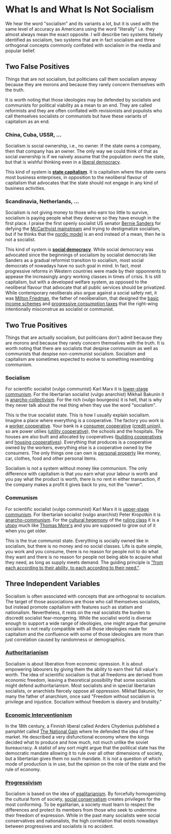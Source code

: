 # What Is and What Is Not Socialism

We hear the word "socialism" and its variants a lot, but it is used with the same level of accuracy as Americans using the word "literally" i.e. they almost always mean the exact opposite. I will describe two systems falsely identified as socialism, two systems that are in fact socialism and three orthogonal concepts commonly conflated with socialism in the media and popular belief.

## Two False Positives

Things that are not socialism, but politicians call them socialism anyway because they are morons and because they rarely concern themselves with the truth.

It is worth noting that those ideologies may be defended by socialists and communists for political viability as a mean to an end. They are called reformists and they are often conflated with revisionists and populists who call themselves socialists or communists but have these variants of capitalism as an end.

### China, Cuba, USSR, ...

Socialism is social ownership, i.e., no owner. If the state owns a company, then that company has an owner. The only way we could think of that as social ownership is if we naively assume that the population owns the state, but that is wishful thinking even in a [liberal democracy](https://en.wikipedia.org/wiki/Liberal_democracy).

This kind of system is [**state capitalism**](https://en.wikipedia.org/wiki/State_Capitalism). It is capitalism where the state owns most business enterprises, in opposition to the neoliberal flavour of capitalism that advocates that the state should not engage in any kind of business activities.

### Scandinavia, Netherlands, ...

Socialism is not giving money to those who earn too little to survive, socialism is paying people what they deserve so they have enough in the first place. I praise the first openly socialist US senator [Bernie Sanders](https://en.wikipedia.org/wiki/Bernie_Sanders) for defying the [McCarthyist mainstream](https://en.wikipedia.org/wiki/Red_Scare) and trying to destigmatize socialism, but if he thinks that the [nordic model](https://en.wikipedia.org/wiki/Nordic_model) is an end instead of a mean, then he is not a socialist.

This kind of system is [**social democracy**](https://en.wikipedia.org/wiki/Social_democracy). While social democracy was advocated since the beginnings of socialism by socialist democrats like Sanders as a gradual reformist transition to socialism, most social democrats of nowadays have no such goal in mind. In fact, most progressive reforms in Western countries were made by their opponnents to appease the increasingly angry working classes in times of crisis. It is still capitalism, but with a developed welfare system, as opposed to the neoliberal flavour that advocate that all public services should be privatized. While contemporary neoliberals also argue against a social safety net, it was [Milton Friedman](https://en.wikipedia.org/wiki/Milton_Friedman), the father of neoliberalism, that designed the [basic income schemes](https://en.wikipedia.org/wiki/Negative_income_tax) and [progressive consumption taxes](https://en.wikipedia.org/wiki/Consumption_tax#Expenditure_tax) that the right-wing intentionally misconstrue as socialist or communist.

## Two True Positives

Things that are actually socialism, but politicians don't admit because they are morons and because they rarely concern themselves with the truth. It is worth noting that there are socialists that despise communism as well as communists that despise non-communist socialism. Socialism and capitalism are sometimes expected to evolve to something resembling communism.

### Socialism

For scientific socialist (vulgo communist) Karl Marx it is [lower-stage communism](https://en.wikipedia.org/wiki/Socialist_mode_of_production). For the libertarian socialist (vulgo anarchist) Mikhail Bakunin it is [anarcho-collectivism](https://en.wikipedia.org/wiki/Collectivist_anarchism). For the rich (vulgo bourgeois) it is hell, that is why they never talk about the real thing when they use the word "socialism".

This is the true socialist state. This is how I usually explain socialism. Imagine a place where everything is a cooperative. The factory you work is a [worker cooperative](https://en.wikipedia.org/wiki/Worker_cooperative). Your bank is a [consumer cooperative](https://en.wikipedia.org/wiki/Consumer_cooperative) ([credit union](https://en.wikipedia.org/wiki/Credit_union)), so are power utilies ([utility cooperative](https://en.wikipedia.org/wiki/Utility_cooperative)), the schools and the hospitals. The houses are also built and allocated by cooperatives ([building cooperatives](https://en.wikipedia.org/wiki/Building_cooperative) and [housing cooperatives](https://en.wikipedia.org/wiki/Housing_cooperative)). Everything that produces is a cooperative owned by the workers, everything else is a cooperative owned by the consumers. The only things one can own is [personal property](https://en.wikipedia.org/wiki/Personal_property#Personal_versus_private_property) like money, car, clothes, food and other personal items.

Socialism is not a system without money like communism. The only difference with capitalism is that you earn what your labour is worth and you pay what the product is worth, there is no rent in either transaction, if the company makes a profit it gives back to you, not the "owner".

### Communism

For scientific socialist (vulgo communist) Karl Marx it is [upper-stage communism](https://en.wikipedia.org/wiki/Communist_society). For libertarian socialist (vulgo anarchist) Peter Kropotkin it is [anarcho-communism](https://en.wikipedia.org/wiki/Anarchist_communism). For the [cultural hegemony](https://en.wikipedia.org/wiki/Cultural_hegemony) of the [ruling class](https://en.wikipedia.org/wiki/Ruling_class) it is a [utopy](https://en.wikipedia.org/wiki/Utopia) much like [Thomas More's](https://en.wikipedia.org/wiki/Utopia_(book)) and you are supposed to grow out of it when you get older.

This is the true communist state. Everything is socially owned like in socialism, but there is no money and no social classes. Life is quite simple, you work and you consume, there is no reason for people not to do what they want and there is no reason for people not being able to acquire what they need, as long as supply meets demand. The guiding principle is ["from each according to their ability, to each according to their need."](https://en.wikipedia.org/wiki/From_each_according_to_his_ability,_to_each_according_to_his_need).

## Three Independent Variables

Socialism is often associated with concepts that are orthogonal to socialism. The target of those associations are those who call themselves socialists, but instead promote capitalism with features such as statism and nationalism. Nevertheless, it rests on the real socialists the burden to discredit socialist fear-mongering. While the socialist world is diverse enough to support a wide range of ideologies, one might argue that genuine socialism is not really compatible with all those ideologies made for capitalism and the confluence with some of those ideologies are more than just correlation caused by randomness or demographics.

### [Authoritarianism](https://en.wikipedia.org/wiki/Authoritarianism)

Socialism is about liberation from economic opression. It is about empowering labourers by giving them the ability to earn their full value's worth. The idea of scientific socialism is that all freedoms are derived from economic freedom, leaving a theoretical possibility that some socialists might defend authoritarianism. Most socialists and in special libertarian socialists, or anarchists fiercely oppose all oppression. Mikhail Bakunin, for many the father of anarchism, once said "Freedom without socialism is privilege and injustice. Socialism without freedom is slavery and brutality."

### [Economic Interventionism](https://en.wikipedia.org/wiki/Economic_interventionism)

In the 18th century, a Finnish liberal called Anders Chydenius published a pamphlet called [The National Gain](https://en.wikipedia.org/wiki/The_National_Gain) where he defended the idea of free market. He described a very disfunctional economy where the kings decided what to produce and how much, not much unlike the soviet bureaucracy. A statist of any sort might argue that the political state has the democratic mandate allowing it to rule over all other dimensions of society, but a libertarian gives them no such mandate. It is not a question of which mode of production is in use, but the opinion on the role of the state and the rule of economy.

### [Progressivism](https://en.wikipedia.org/wiki/Progressivism)

Socialism is based on the idea of [egalitarianism](https://en.wikipedia.org/wiki/Egalitarianism). By forcefully homogenizing the cultural form of society, [social conservatism](https://en.wikipedia.org/wiki/Social_conservatism) creates privileges for the most conforming. To be egalitarian, a society must learn to respect the differences and protect its members from those who seek to undermine their freedom of expression. While in the past many socialists were social conservatives and nationalists, the high correlation that exists nowadays between progressives and socialists is no accident.

